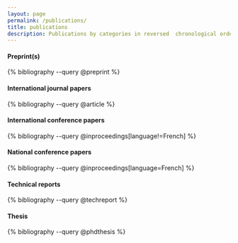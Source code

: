 ```yaml
---
layout: page
permalink: /publications/
title: publications
description: Publications by categories in reversed  chronological order. (last update July 2021)
---
```


#### Preprint(s)
{% bibliography --query @preprint %}

#### International journal papers
{% bibliography --query @article %}

#### International conference papers
{% bibliography --query @inproceedings[language!=French] %}

#### National conference papers
{% bibliography --query @inproceedings[language=French] %}

#### Technical reports
{% bibliography --query @techreport %}

#### Thesis
{% bibliography --query @phdthesis %}